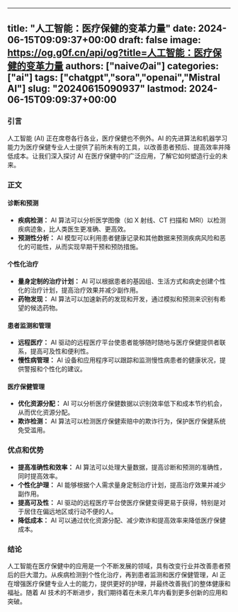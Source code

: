 
---
title: "人工智能：医疗保健的变革力量"
date: 2024-06-15T09:09:37+00:00
draft: false
image: https://og.g0f.cn/api/og?title=人工智能：医疗保健的变革力量
authors: ["naiveのai"]
categories: ["ai"]
tags: ["chatgpt","sora","openai","Mistral AI"]
slug: "20240615090937"
lastmod: 2024-06-15T09:09:37+00:00
---
### 引言

人工智能 (AI) 正在席卷各行各业，医疗保健也不例外。AI 的先进算法和机器学习能力为医疗保健专业人士提供了前所未有的工具，以改善患者预后、提高效率并降低成本。让我们深入探讨 AI 在医疗保健中的广泛应用，了解它如何塑造行业的未来。

### 正文

#### 诊断和预测

* **疾病检测：** AI 算法可以分析医学图像（如 X 射线、CT 扫描和 MRI）以检测疾病迹象，比人类医生更准确、更高效。
* **预测性分析：** AI 模型可以利用患者健康记录和其他数据来预测疾病风险和恶化的可能性，从而实现早期干预和预防措施。

#### 个性化治疗

* **量身定制的治疗计划：** AI 可以根据患者的基因组、生活方式和病史创建个性化的治疗计划，提高治疗效果并减少副作用。
* **药物发现：** AI 算法可以加速新药的发现和开发，通过模拟和预测来识别有希望的候选药物。

#### 患者监测和管理

* **远程医疗：** AI 驱动的远程医疗平台使患者能够随时随地与医疗保健提供者联系，提高可及性和便利性。
* **慢性病管理：** AI 设备和应用程序可以跟踪和监测慢性病患者的健康状况，提供警报和个性化的建议。

#### 医疗保健管理

* **优化资源分配：** AI 可以分析医疗保健数据以识别效率低下和成本节约机会，从而优化资源分配。
* **欺诈检测：** AI 算法可以检测医疗保健索赔中的欺诈行为，保护医疗保健系统免受滥用。

### 优点和优势

* **提高准确性和效率：** AI 算法可以处理大量数据，提高诊断和预测的准确性，同时提高效率。
* **个性化护理：** AI 能够根据个人需求量身定制治疗计划，提高治疗效果并减少副作用。
* **提高可及性：** AI 驱动的远程医疗平台使医疗保健变得更易于获得，特别是对于居住在偏远地区或行动不便的人。
* **降低成本：** AI 可以通过优化资源分配、减少欺诈和提高效率来降低医疗保健成本。

### 结论

人工智能在医疗保健中的应用是一个不断发展的领域，具有改变行业并改善患者预后的巨大潜力。从疾病检测到个性化治疗，再到患者监测和医疗保健管理，AI 正在增强医疗保健专业人士的能力，提供更好的护理，并最终改善我们的整体健康和福祉。随着 AI 技术的不断进步，我们期待着在未来几年内看到更多创新的应用和突破。